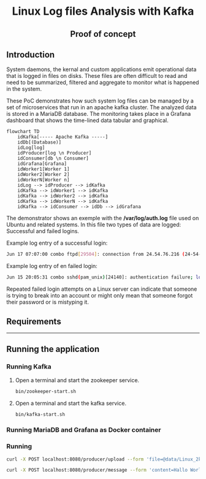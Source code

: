 # <div align="center">Linux Log files Analysis with Kafka</div>

## <div align="center">Proof of concept</div>

## Introduction
System daemons, the kernal and custom applications emit operational
data that is logged in files on disks. These files are often difficult
to read and need to be summarized, filtered and aggregate to monitor
what is happened in the system.

These PoC demonstrates how such system log files can be managed by 
a set of microservices that run in an apache kafka cluster.
The analyzed data is stored in a MariaDB database. The monitoring takes
place in a Grafana dashboard that shows the time-lined data tabular and 
graphical.

```mermaid
flowchart TD
    idKafka[----- Apache Kafka -----]
    idDb[(Database)]
    idLog[log]
    idProducer[log \n Producer]
    idConsumer[db \n Consumer]
    idGrafana[Grafana]
    idWorker1[Worker 1]
    idWorker2[Worker 2]
    idWorkerN[Worker n]
    idLog --> idProducer --> idKafka
    idKafka --> idWorker1 --> idKafka
    idKafka --> idWorker2 --> idKafka
    idKafka --> idWorkerN --> idKafka
    idKafka --> idConsumer --> idDb --> idGrafana
```

The demonstrator shows an exemple with the
<b>/var/log/auth.log</b> file used on Ubuntu and related systems.
In this file two types of data are logged: Successful and
failed logins.

Example log entry of a successful login:
   ```bash
Jun 17 07:07:00 combo ftpd[29504]: connection from 24.54.76.216 (24-54-76-216.bflony.adelphia.net) at Fri Jun 17 07:07:00 2005 
   ```

Example log entry of en failed login:
   ```bash
Jun 15 20:05:31 combo sshd(pam_unix)[24140]: authentication failure; logname= uid=0 euid=0 tty=NODEVssh ruser= rhost=d211-116-254-214.rev.krline.net 
   ```

Repeated failed login attempts on a Linux server can indicate that someone
is trying to break into an account or might only mean that someone forgot their password or is mistyping it.


## Requirements

---

## Running the application

### Running Kafka

1. Open a terminal and start the zookeeper service.
   ```bash
   bin/zookeeper-start.sh
   ```
1. Open a terminal and start the kafka service.
   ```bash
   bin/kafka-start.sh
   ```

### Running MariaDB and Grafana as Docker container

### Running

   ```bash
   curl -X POST localhost:8080/producer/upload --form 'file=@data/Linux_2k.log'
   ```

   ```bash
   curl -X POST localhost:8080/producer/message --form 'content=Hallo World!'
   ```

